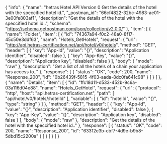 {
  "info": {
    "name": "hetras Hotel API Version 0 Get the details of the hotel with the speccified hotel id.",
    "_postman_id": "66cf4822-32bc-4983-ae01-3e00fe803af1",
    "description": "Get the details of the hotel with the speccified hotel id..",
    "schema": "https://schema.getpostman.com/json/collection/v2.0.0/"
  },
  "item": [
    {
      "name": "Folder",
      "item": [
        {
          "id": "74367a94-f0c2-48a0-8f17-45c50e3ddf63",
          "name": "Hotels_GetHotels",
          "request": {
            "url": "http://api.hetras-certification.net/api/hotel/v0/hotels",
            "method": "GET",
            "header": [
              {
                "key": "App-Id",
                "value": "{}",
                "description": "Application identifier",
                "disabled": false
              },
              {
                "key": "App-Key",
                "value": "{}",
                "description": "Application key",
                "disabled": false
              }
            ],
            "body": {
              "mode": "raw"
            },
            "description": "Get a list of all the hotels of a chain your application has access to.."
          },
          "response": [
            {
              "status": "OK",
              "code": 200,
              "name": "Response_200",
              "id": "0b26439f-5815-4f03-aada-8dc0fa641c98"
            }
          ]
        }
      ]
    },
    {
      "name": "Details",
      "item": [
        {
          "id": "ffc18d11-d533-452b-9c6a-03a116d04e88",
          "name": "Hotels_GetHotel",
          "request": {
            "url": {
              "protocol": "http",
              "host": "api.hetras-certification.net",
              "path": [
                "api/hotel/v0/hotels/:hotelId"
              ],
              "variable": [
                {
                  "id": "hotelId",
                  "value": "{}",
                  "type": "string"
                }
              ]
            },
            "method": "GET",
            "header": [
              {
                "key": "App-Id",
                "value": "{}",
                "description": "Application identifier",
                "disabled": false
              },
              {
                "key": "App-Key",
                "value": "{}",
                "description": "Application key",
                "disabled": false
              }
            ],
            "body": {
              "mode": "raw"
            },
            "description": "Get the details of the hotel with the speccified hotel id.."
          },
          "response": [
            {
              "status": "OK",
              "code": 200,
              "name": "Response_200",
              "id": "63312e3b-cbf7-4d9e-b9b8-5dbd15c2200a"
            }
          ]
        }
      ]
    }
  ]
}